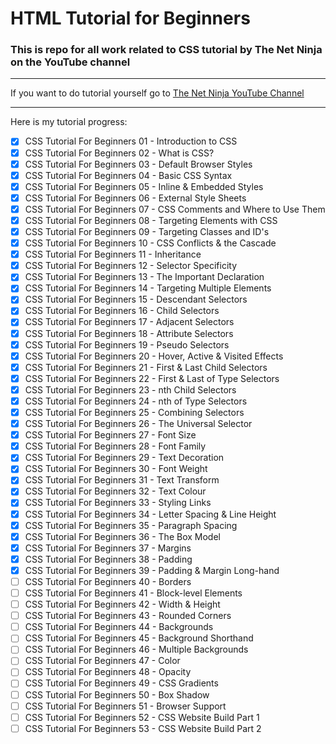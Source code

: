 # HTML Tutorial for Beginners

### This is repo for all work related to CSS tutorial by The Net Ninja on the YouTube channel

---

If you want to do tutorial yourself go to [The Net Ninja YouTube Channel](https://www.youtube.com/playlist?list=PL4cUxeGkcC9gQeDH6xYhmO-db2mhoTSrT "To the site")

---

Here is my tutorial progress:

* [x] CSS Tutorial For Beginners 01 - Introduction to CSS
* [x] CSS Tutorial For Beginners 02 - What is CSS?
* [x] CSS Tutorial For Beginners 03 - Default Browser Styles
* [x] CSS Tutorial For Beginners 04 - Basic CSS Syntax
* [x] CSS Tutorial For Beginners 05 - Inline & Embedded Styles
* [x] CSS Tutorial For Beginners 06 - External Style Sheets
* [x] CSS Tutorial For Beginners 07 - CSS Comments and Where to Use Them
* [x] CSS Tutorial For Beginners 08 - Targeting Elements with CSS
* [x] CSS Tutorial For Beginners 09 - Targeting Classes and ID's
* [x] CSS Tutorial For Beginners 10 - CSS Conflicts & the Cascade
* [x] CSS Tutorial For Beginners 11 - Inheritance
* [x] CSS Tutorial For Beginners 12 - Selector Specificity
* [x] CSS Tutorial For Beginners 13 - The Important Declaration
* [x] CSS Tutorial For Beginners 14 - Targeting Multiple Elements
* [x] CSS Tutorial For Beginners 15 - Descendant Selectors
* [x] CSS Tutorial For Beginners 16 - Child Selectors
* [x] CSS Tutorial For Beginners 17 - Adjacent Selectors
* [x] CSS Tutorial For Beginners 18 - Attribute Selectors
* [x] CSS Tutorial For Beginners 19 - Pseudo Selectors
* [x] CSS Tutorial For Beginners 20 - Hover, Active & Visited Effects
* [x] CSS Tutorial For Beginners 21 - First & Last Child Selectors
* [x] CSS Tutorial For Beginners 22 - First & Last of Type Selectors
* [x] CSS Tutorial For Beginners 23 - nth Child Selectors
* [x] CSS Tutorial For Beginners 24 - nth of Type Selectors
* [x] CSS Tutorial For Beginners 25 - Combining Selectors
* [x] CSS Tutorial For Beginners 26 - The Universal Selector
* [x] CSS Tutorial For Beginners 27 - Font Size
* [x] CSS Tutorial For Beginners 28 - Font Family
* [x] CSS Tutorial For Beginners 29 - Text Decoration
* [x] CSS Tutorial For Beginners 30 - Font Weight
* [x] CSS Tutorial For Beginners 31 - Text Transform
* [x] CSS Tutorial For Beginners 32 - Text Colour
* [x] CSS Tutorial For Beginners 33 - Styling Links
* [x] CSS Tutorial For Beginners 34 - Letter Spacing & Line Height
* [x] CSS Tutorial For Beginners 35 - Paragraph Spacing
* [x] CSS Tutorial For Beginners 36 - The Box Model
* [x] CSS Tutorial For Beginners 37 - Margins
* [x] CSS Tutorial For Beginners 38 - Padding
* [x] CSS Tutorial For Beginners 39 - Padding & Margin Long-hand
* [ ] CSS Tutorial For Beginners 40 - Borders
* [ ] CSS Tutorial For Beginners 41 - Block-level Elements
* [ ] CSS Tutorial For Beginners 42 - Width & Height
* [ ] CSS Tutorial For Beginners 43 - Rounded Corners
* [ ] CSS Tutorial For Beginners 44 - Backgrounds
* [ ] CSS Tutorial For Beginners 45 - Background Shorthand
* [ ] CSS Tutorial For Beginners 46 - Multiple Backgrounds
* [ ] CSS Tutorial For Beginners 47 - Color
* [ ] CSS Tutorial For Beginners 48 - Opacity
* [ ] CSS Tutorial For Beginners 49 - CSS Gradients
* [ ] CSS Tutorial For Beginners 50 - Box Shadow
* [ ] CSS Tutorial For Beginners 51 - Browser Support
* [ ] CSS Tutorial For Beginners 52 - CSS Website Build Part 1
* [ ] CSS Tutorial For Beginners 53 - CSS Website Build Part 2